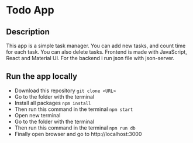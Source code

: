 # Todo App

## Description

This app is a simple task manager. You can add new tasks, and count time for each task. You can also delete tasks. Frontend is made with JavaScript, React and Material UI. For the backend i run json file with json-server.

## Run the app locally

-   Download this repository `git clone <URL>`
-   Go to the folder with the terminal
-   Install all packages `npm install`
-   Then run this command in the terminal `npm start`
-   Open new terminal
-   Go to the folder with the terminal
-   Then run this command in the terminal `npm run db`
-   Finally open browser and go to http://localhost:3000
